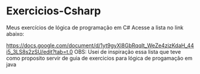 # Exercicios-Csharp
Meus exercícios de lógica de programação em C#
Acesse a lista no link abaixo:

https://docs.google.com/document/d/1yt9gyXl8GbRqqIt_WeZe4zjzKdaH_44i5_3LS8s2zSU/edit?tab=t.0
OBS: Usei de inspiração essa lista que teve como proposito servir de guia de exercicios para lógica de progamação em java

